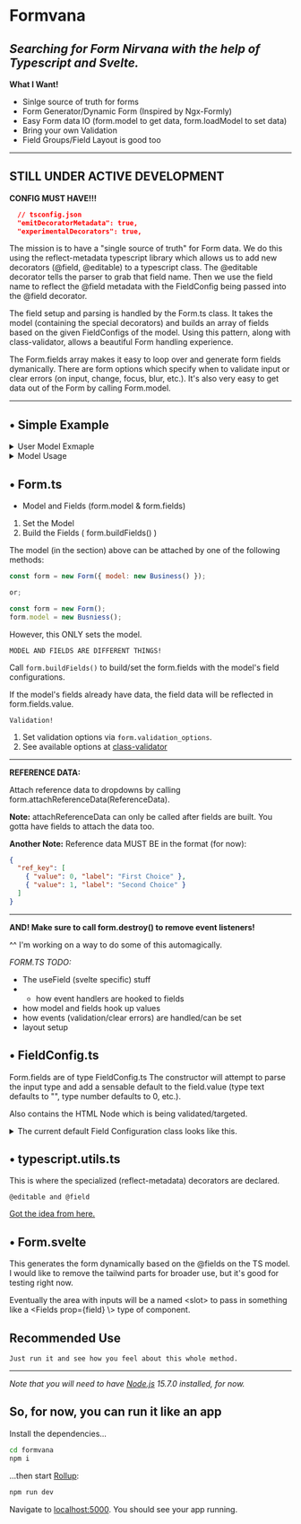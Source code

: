 # Formvana

## _**Searching for Form Nirvana with the help of Typescript and Svelte.**_

**What I Want!**

- Sinlge source of truth for forms
- Form Generator/Dynamic Form (Inspired by Ngx-Formly)
- Easy Form data IO (form.model to get data, form.loadModel to set data)
- Bring your own Validation
- Field Groups/Field Layout is good too

---

## STILL UNDER ACTIVE DEVELOPMENT

**CONFIG MUST HAVE!!!**

```json
  // tsconfig.json
  "emitDecoratorMetadata": true,
  "experimentalDecorators": true,
```

The mission is to have a "single source of truth" for Form data.
We do this using the reflect-metadata typescript library which allows us to add new decorators (@field, @editable) to a typescript class.
The @editable decorator tells the parser to grab that field name.
Then we use the field name to reflect the @field metadata with the FieldConfig being passed into the @field decorator.

The field setup and parsing is handled by the Form.ts class.
It takes the model (containing the special decorators) and builds an array of fields based on the given FieldConfigs of the model.
Using this pattern, along with class-validator, allows a beautiful Form handling experience.

The Form.fields array makes it easy to loop over and generate form fields dymanically. There are form options which specify when to validate input or clear errors (on input, change, focus, blur, etc.).
It's also very easy to get data out of the Form by calling Form.model.

---

## &bull; Simple Example

<details>

<summary>User Model Exmaple</summary>

```ts
import { Length, IsEmail, IsString } from "class-validator";
import { field } from "@formvana";

export class UserExampleModel {
  @IsEmail({}, { message: "Please enter a valid email address" })
  @field({
    label: "Email",
    required: true,
    attributes: { placeholder: "Email", type: "email" },
  })
  email: string;

  @Length(10, 90)
  @field({
    label: "Password",
    required: true,
    attributes: { placeholder: "Enter Password", type: "password" },
  })
  password: string;

  @Length(10, 90)
  @field({
    label: "Confirm Password",
    required: true,
    for_form: "register",
    attributes: {
      placeholder: "Confirm Password",
      type: "password",
      title: "I know this isn't best practice anymore. It's just an example.",
    },
  })
  confirm_password: string;

  @Length(10, 90)
  @IsString()
  @field({
    label: "Display Name",
    required: true,
    for_form: "register",
    attributes: { placeholder: "Your Name. People See" },
  })
  display_name: string;

  @field({
    selector: "file",
    data_type: "file",
    label: "Avatar",
    required: false,
    for_form: "register",
    exclude_events: ["focus", "blur"],
  })
  avatar: string;
}
```

</details>

<details>

<summary>Model Usage</summary>

```html
<script>
  import { validate } from "class-validator";
  import { Form, ValidationError } from "@formvana";
  import { UserExampleModel } from "./models/UserExampleModel";
  import ButtonArea from "./components/controls/ButtonArea.svelte";

  const options = {
    validator: (model, options) =>
      validate(model, options).then((errors) => {
        /**
         * We have to format the errors that class-validator returns
         * into the proper shape (ValidationError) for the formvana
         * validator callback chain.
         */
        return errors.map((error) => {
          return new ValidationError(error.property, error.constraints);
        });
      }),
    error_display: "constraint",
  };

  $: form = new Form(new UserExampleModel(), options);

  $: valid = form.valid;
  $: changed = form.changed;
</script>

<form
  use:form.useForm
  class="flex flex-col w-full justify-items-center items-centers"
>
  <h2>Simple Exmaple</h2>
  <br />
  <div class="grid grid-cols-2 gap-6 mt-6">
    <!-- Loop over the form fields -->
    {#each form.fields as field}
      <div class="flex flex-col p-2">
        {#if field.selector === "textarea"}
          <label for={field.name}>{field.label}</label>
          <textarea
            class="p-1 border-2 border-gray-700 rounded"
            name={field.name}
            rows="3"
            {...field.attributes}
          />
        {:else if field.selector === "select"}
          <select
            class="p-1 border-2 border-gray-700 rounded"
            name={field.name}
            {...field.attributes}
          >
            {#each field.options as option}
              <option value={option.value}>{option.label}</option>
            {/each}
          </select>
        {:else}
          <!-- Default to simple label and input combo -->
          <label for={field.name}>{field.label}</label>
          <input
            class="p-1 border-2 border-gray-700 rounded"
            name={field.name}
            {...field.attributes}
          />
        {/if}

        <div data-error-for={field.name} />
      </div>
    {/each}
  </div>
</form>

<div class="px-8 py-2 pb-12 mx-auto max-w-7xl">
  <ButtonArea reset={form.reset} {valid} {changed} />
</div>
```

</details>

## &bull; Form.ts

- Model and Fields (form.model & form.fields)

1. Set the Model
2. Build the Fields ( form.buildFields() )

The model (in the section) above can be attached by one of the following methods:

```js
const form = new Form({ model: new Business() });

or;

const form = new Form();
form.model = new Busniess();
```

However, this ONLY sets the model.

`MODEL AND FIELDS ARE DIFFERENT THINGS!`

Call `form.buildFields()` to build/set the form.fields with the model's field configurations.

If the model's fields already have data, the field data will be reflected in form.fields.value.

`Validation!`

1. Set validation options via `form.validation_options`.
2. See available options at [class-validator](https://github.com/typestack/class-validator)

---

**REFERENCE DATA:**

Attach reference data to dropdowns by calling form.attachReferenceData(ReferenceData).

**Note:** attachReferenceData can only be called after fields are built. You gotta have fields to attach the data too.

**Another Note:** Reference data MUST BE in the format (for now):

```json
{
  "ref_key": [
    { "value": 0, "label": "First Choice" },
    { "value": 1, "label": "Second Choice" }
  ]
}
```

---

**AND! Make sure to call form.destroy() to remove event listeners!**

^^ I'm working on a way to do some of this automagically.

_FORM.TS TODO:_

- The useField (svelte specific) stuff
- - how event handlers are hooked to fields
- how model and fields hook up values
- how events (validation/clear errors) are handled/can be set
- layout setup

## &bull; FieldConfig.ts

Form.fields are of type FieldConfig.ts
The constructor will attempt to parse the input type and add a sensable default to the field.value (type text defaults to "", type number defaults to 0, etc.).

Also contains the HTML Node which is being validated/targeted.

<details>

<summary>The current default Field Configuration class looks like this.</summary>

```ts
class FieldConfig {
  constructor(init?: Partial<FieldConfig>) {
    Object.assign(this, init);
    this.attributes["type"] = this.type;

    if (
      this.type === "text" ||
      this.type === "email" ||
      this.type === "password" ||
      this.type === "string"
    ) {
      this.value.set("");
    }

    if (this.type === "number") {
      this.value.set(0);
    }

    if (this.type === "decimal") {
      this.value.set(0.0);
    }

    if (this.type === "boolean" || this.type === "choice") {
      this.value.set(false);
    }

    if (this.el === "select" || this.el === "dropdown") {
      this.options = [];
    }

    if (!this.attributes["title"]) {
      this.attributes["title"] = this.label || this.name;
    }
  }

  //! DO NOT SET NAME. IT'S SET AUTOMATICALLY BY FORM.TS!
  name: string;
  // Main use is to add and remove event listeners
  node: HTMLElement;
  el: string; // Element to render in your frontend
  type: string = "text"; // Defaults to text, for now
  label: string;
  classname: string;
  required: boolean = false;

  value: Writable<any> = writable(null);

  options?: any[];
  ref_key?: string; // Reference data key

  hint?: string; // Mainly for textarea, for now
  group?: FieldGroup;
  step?: FieldStep;

  /**
   * * String array of things like:
   * -- type="text || email || password || whatever"
   * -- class='input class'
   * -- disabled
   * -- title='input title'
   * -- etc.
   */
  attributes: object = {};

  /**
   * Validation Errors!
   * We're mainly looking for the class-validator "constraints"
   * One ValidationError object can have multiple errors (constraints)
   */
  errors: Writable<ValidationError> = writable(null);

  clearValue = () => {
    this.value.set(null);
  };

  clearErrors = () => {
    this.errors.set(null);
  };

  clear = () => {
    this.clearValue();
    this.clearErrors();
  };
}
```

</details>

## &bull; typescript.utils.ts

This is where the specialized (reflect-metadata) decorators are declared.

```
@editable and @field
```

[Got the idea from here.](https://www.meziantou.net/generate-an-html-form-from-an-object-in-typescript.htm)

## &bull; Form.svelte

This generates the form dynamically based on the @fields on the TS model. I would like to remove the tailwind parts for broader use, but it's good for testing right now.

Eventually the area with inputs will be a named \<slot\> to pass in something like a \<Fields prop={field} \\> type of component.

## Recommended Use

```commands go here
Just run it and see how you feel about this whole method.

```

---

_Note that you will need to have [Node.js](https://nodejs.org) 15.7.0 installed, for now._

## So, for now, you can run it like an app

Install the dependencies...

```bash
cd formvana
npm i
```

...then start [Rollup](https://rollupjs.org):

```bash
npm run dev
```

Navigate to [localhost:5000](http://localhost:5000). You should see your app running.
